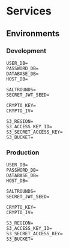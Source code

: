 # Services

## Environments

### Development

```.env
USER_DB=
PASSWORD_DB=
DATABASE_DB=
HOST_DB=

SALTROUNDS=
SECRET_JWT_SEED=

CRYPTO_KEY=
CRYPTO_IV=

S3_REGION=
S3_ACCESS_KEY_ID=
S3_SECRET_ACCESS_KEY=
S3_BUCKET=
```

### Production

```.env
USER_DB=
PASSWORD_DB=
DATABASE_DB=
HOST_DB=

SALTROUNDS=
SECRET_JWT_SEED=

CRYPTO_KEY=
CRYPTO_IV=

S3_REGION=
S3_ACCESS_KEY_ID=
S3_SECRET_ACCESS_KEY=
S3_BUCKET=
```
